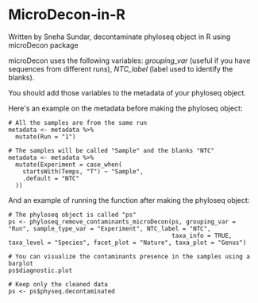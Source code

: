 # MicroDecon-in-R
Written by Sneha Sundar, decontaminate phyloseq object in R using microDecon package

microDecon uses the following variables: *grouping_var* (useful if you have sequences from different runs), *NTC_label* (label used to identify the blanks).

You should add those variables to the metadata of your phyloseq object.

Here's an example on the metadata before making the phyloseq object:
```
# All the samples are from the same run
metadata <- metadata %>%
  mutate(Run = "1")

# The samples will be called "Sample" and the blanks "NTC"
metadata <- metadata %>%
  mutate(Experiment = case_when(
    startsWith(Temps, "T") ~ "Sample",
    .default = "NTC"
  ))
```
And an example of running the function after making the phyloseq object:
```
# The phyloseq object is called "ps"
ps <- phyloseq_remove_contaminants_microDecon(ps, grouping_var = "Run", sample_type_var = "Experiment", NTC_label = "NTC", 
                                              taxa_info = TRUE, taxa_level = "Species", facet_plot = "Nature", taxa_plot = "Genus")

# You can visualize the contaminants presence in the samples using a barplot
ps$diagnostic.plot

# Keep only the cleaned data
ps <- ps$physeq.decontaminated
```

